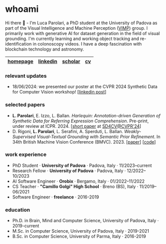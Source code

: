 <!--
**lparolari/lparolari** is a ✨ _special_ ✨ repository because its `README.md` (this file) appears on your GitHub profile.

Here are some ideas to get you started:

- 🔭 I’m currently working on ...
- 🌱 I’m currently learning ...
- 👯 I’m looking to collaborate on ...
- 🤔 I’m looking for help with ...
- 💬 Ask me about ...
- 📫 How to reach me: ...
- 😄 Pronouns: ...
- ⚡ Fun fact: ...
-->

# whoami

Hi there 👋 - I'm Luca Parolari, a PhD student at the University of Padova as part of the Visual Intelligence and Machine Perception ([VIMP](http://vimp.math.unipd.it/)) group. I primarily work with generative AI for dataset generation in the field of visual grounding. I'm currently learning and working object tracking and re-identification in colonoscopy videos. I have a deep fascination with blockchain technology and astronomy.

| [homepage](https://github.com/lparolari) | [linkedin](https://www.linkedin.com/in/lparolari/)  | [scholar](https://scholar.google.com/citations?user=NYXQKKAAAAAJ) | [cv](https://github.com/lparolari/lparolari/blob/main/cv-short.pdf) |
| - | - | - | - |

### relevant updates

- 18/06/2024: we presented our poster at the CVPR 2024 Synthetic Data for Computer Vision workshop! [[linkedin post](https://www.linkedin.com/posts/lparolari_cvpr2024-syndata4cv-activity-7208193762114633728-_tyi?utm_source=share&utm_medium=member_desktop)] 

### selected papers

* **L. Parolari**, E. Izzo, L. Ballan. _Harlequin: Annotation-driven Generation of Synthetic Data for Referring Expression Comprehension_. Pre-print, under review at ICPR. 2024. [[short paper](https://openreview.net/forum?id=EZYvU2oC6J) at [SD4CV@CVPR'24](https://syndata4cv.github.io/)]
* D. Rigoni, **L. Parolari**, L. Serafini, A. Sperduti, L. Ballan. _Weakly-Supervised Visual-Textual Grounding with Semantic Prior Refinement_. In 34th British Machine Vision Conference (BMVC). 2023. [[paper](https://proceedings.bmvc2023.org/229/)] [[code](https://github.com/drigoni/SPRM/)]

### work experience

* PhD Student · **University of Padova** · Padova, Italy · 11/2023–current
* Research Fellow · **University of Padova** · Padova, Italy · 12/2022–10/2023
* AI Software Engineer · **Orobix** · Bergamo, Italy · 01/2022–11/2022
* CS Teacher · **"Camillo Golgi" High School** · Breno (BS), Italy · 11/2019–06/2021
* Software Engineer · **freelance** · 2016-2019

### education
* Ph.D. in Brain, Mind and Computer Science, University of Padova, Italy · 2019-current
* M.Sc. in Computer Science, University of Padova, Italy · 2019-2021
* B.Sc. in Computer Science, University of Parma, Italy · 2016-2019
